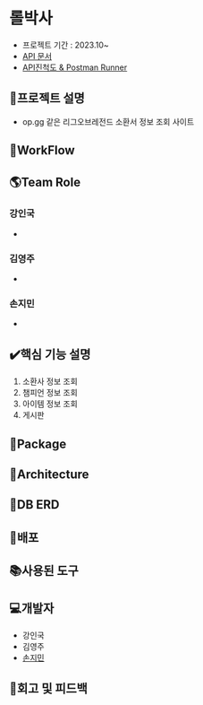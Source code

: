 # 롤박사
* 프로젝트 기간 : 2023.10~
* [API 문서]()
* [API진척도 & Postman Runner]()

## 📑프로젝트 설명
* op.gg 같은 리그오브레전드 소환서 정보 조회 사이트

## 📑WorkFlow

## 🌎Team Role
### 강인국
* 
### 김영주
* 
### 손지민
* 

## ✔️핵심 기능 설명
1. 소환사 정보 조회
2. 챔피언 정보 조회
3. 아이템 정보 조회
4. 게시판

## 📘Package

## 📗Architecture

## 📙DB ERD

## 📕배포

## 📚사용된 도구

## 💻개발자
* 강인국
* 김영주
* [손지민](https://github.com/s0nnyday)

## 🏢회고 및 피드백

